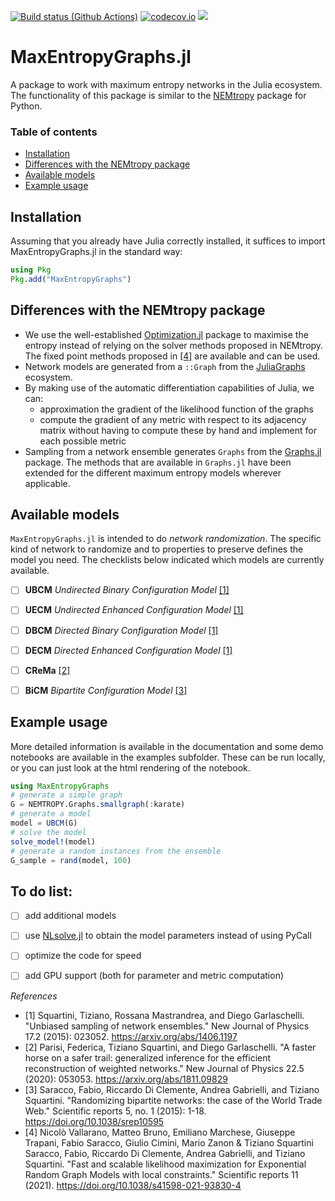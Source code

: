 [![Build status (Github Actions)](https://github.com/B4rtDC/MaxEntropyGraphs.jl/workflows/CI/badge.svg)](https://github.com/B4rtDC/MaxEntropyGraphs.jl/actions)
[![codecov.io](http://codecov.io/github/B4rtDC/MaxEntropyGraphs.jl/coverage.svg?branch=main)](http://codecov.io/github/B4rtDC/MaxEntropyGraphs.jl?branch=main)
[![](https://img.shields.io/badge/docs-latest-blue.svg)](https://B4rtDC.github.io/MaxEntropyGraphs.jl/dev/)

# MaxEntropyGraphs.jl
A package to work with maximum entropy networks in the Julia ecosystem. The functionality of this package is similar to the [NEMtropy](https://github.com/nicoloval/NEMtropy) package for Python. 

### Table of contents
* [Installation](#installation)
* [Differences with the NEMtropy package](#differences-with-the-nemtropy-package)
* [Available models](#available-models)
* [Example usage](#example-usage)


## Installation
Assuming that you already have Julia correctly installed, it suffices to import MaxEntropyGraphs.jl in the standard way:
```julia
using Pkg
Pkg.add("MaxEntropyGraphs")
```

## Differences with the NEMtropy package
* We use the well-established [Optimization.jl](https://github.com/SciML/Optimization.jl) package to maximise the entropy instead of relying on the solver methods proposed in NEMtropy. The fixed point methods proposed in [[4]](#4) are available and can be used.
* Network models are generated from a `::Graph` from the [JuliaGraphs](https://juliagraphs.org/) ecosystem.
* By making use of the automatic differentiation capabilities of Julia, we can:
    - approximation the gradient of the likelihood function of the graphs
    - compute the gradient of any metric with respect to its adjacency matrix without having to compute these by hand and implement for each possible metric
* Sampling from a network ensemble generates `Graphs` from the [Graphs.jl]() package. The methods that are available in `Graphs.jl` have been extended for the different maximum entropy models wherever applicable. 

## Available models
`MaxEntropyGraphs.jl` is intended to do *network randomization*. The specific kind of network to randomize and to properties to preserve defines the model you need. The checklists below indicated which models are 
currently available.

* [ ] **UBCM** *Undirected Binary Configuration Model* [[1]](#1)
* [ ] **UECM** *Undirected Enhanced Configuration Model* [[1]](#1)
* [ ] **DBCM** *Directed Binary Configuration Model* [[1]](#1)
* [ ] **DECM** *Directed Enhanced Configuration Model* [[1]](#1)
* [ ] **CReMa** [[2]](#2)
* [ ] **BiCM** *Bipartite Configuration Model* [[3]](#3)


## Example usage
More detailed information is available in the documentation and some demo notebooks are available in the examples subfolder. These can be run locally, or you can just look at the html rendering of the notebook.
```julia
using MaxEntropyGraphs
# generate a simple graph
G = NEMTROPY.Graphs.smallgraph(:karate)
# generate a model
model = UBCM(G)
# solve the model
solve_model!(model)
# generate a random instances from the ensemble
G_sample = rand(model, 100)
```



## To do list:
- [ ] add additional models
- [ ] use [NLsolve.jl](https://github.com/JuliaNLSolvers/NLsolve.jl) to obtain the model parameters instead of using PyCall 
- [ ] optimize the code for speed
- [ ] add GPU support (both for parameter and metric computation)


_References_

* <a id="1">[1]</a>
    Squartini, Tiziano, Rossana Mastrandrea, and Diego Garlaschelli.
    "Unbiased sampling of network ensembles."
    New Journal of Physics 17.2 (2015): 023052.
    https://arxiv.org/abs/1406.1197
* <a id="2">[2]</a>
    Parisi, Federica, Tiziano Squartini, and Diego Garlaschelli.
    "A faster horse on a safer trail: generalized inference for the efficient reconstruction of weighted networks."
    New Journal of Physics 22.5 (2020): 053053.
    https://arxiv.org/abs/1811.09829
* <a id="3">[3]</a>
    Saracco, Fabio, Riccardo Di Clemente, Andrea Gabrielli, and Tiziano Squartini.
	"Randomizing bipartite networks: the case of the World Trade Web." 
	Scientific reports 5, no. 1 (2015): 1-18.
    https://doi.org/10.1038/srep10595
* <a id="4">[4]</a>
    Nicolò Vallarano, Matteo Bruno, Emiliano Marchese, Giuseppe Trapani, Fabio Saracco, Giulio Cimini, Mario Zanon & Tiziano Squartini 
    Saracco, Fabio, Riccardo Di Clemente, Andrea Gabrielli, and Tiziano Squartini.
	"Fast and scalable likelihood maximization for Exponential Random Graph Models with local constraints." 
	Scientific reports 11 (2021).
    https://doi.org/10.1038/s41598-021-93830-4
